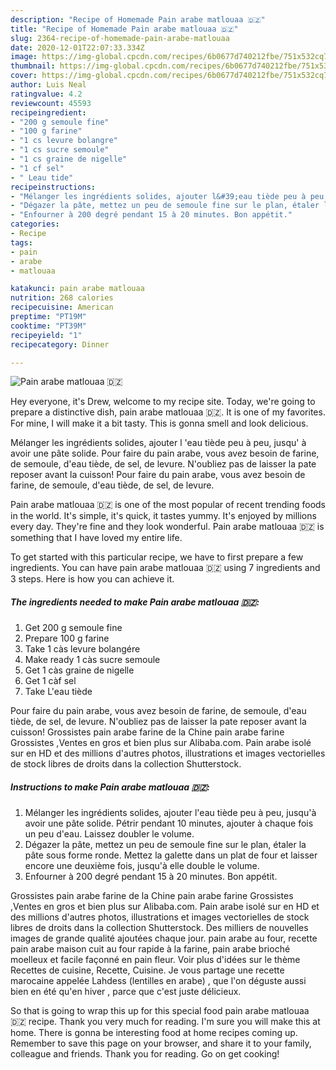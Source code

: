 ```yaml
---
description: "Recipe of Homemade Pain arabe matlouaa 🇩🇿"
title: "Recipe of Homemade Pain arabe matlouaa 🇩🇿"
slug: 2364-recipe-of-homemade-pain-arabe-matlouaa
date: 2020-12-01T22:07:33.334Z
image: https://img-global.cpcdn.com/recipes/6b0677d740212fbe/751x532cq70/pain-arabe-matlouaa-🇩🇿-photo-principale-de-la-recette.jpg
thumbnail: https://img-global.cpcdn.com/recipes/6b0677d740212fbe/751x532cq70/pain-arabe-matlouaa-🇩🇿-photo-principale-de-la-recette.jpg
cover: https://img-global.cpcdn.com/recipes/6b0677d740212fbe/751x532cq70/pain-arabe-matlouaa-🇩🇿-photo-principale-de-la-recette.jpg
author: Luis Neal
ratingvalue: 4.2
reviewcount: 45593
recipeingredient:
- "200 g semoule fine"
- "100 g farine"
- "1 cs levure bolangre"
- "1 cs sucre semoule"
- "1 cs graine de nigelle"
- "1 cf sel"
- " Leau tide"
recipeinstructions:
- "Mélanger les ingrédients solides, ajouter l&#39;eau tiède peu à peu, jusqu&#39;à avoir une pâte solide. Pétrir pendant 10 minutes, ajouter à chaque fois un peu d&#39;eau. Laissez doubler le volume."
- "Dégazer la pâte, mettez un peu de semoule fine sur le plan, étaler la pâte sous forme ronde. Mettez la galette dans un plat de four et laisser encore une deuxième fois, jusqu&#39;à elle double le volume."
- "Enfourner à 200 degré pendant 15 à 20 minutes. Bon appétit."
categories:
- Recipe
tags:
- pain
- arabe
- matlouaa

katakunci: pain arabe matlouaa 
nutrition: 268 calories
recipecuisine: American
preptime: "PT19M"
cooktime: "PT39M"
recipeyield: "1"
recipecategory: Dinner

---
```



![Pain arabe matlouaa 🇩🇿](https://img-global.cpcdn.com/recipes/6b0677d740212fbe/751x532cq70/pain-arabe-matlouaa-🇩🇿-photo-principale-de-la-recette.jpg)

Hey everyone, it's Drew, welcome to my recipe site. Today, we're going to prepare a distinctive dish, pain arabe matlouaa 🇩🇿. It is one of my favorites. For mine, I will make it a bit tasty. This is gonna smell and look delicious.

Mélanger les ingrédients solides, ajouter l &#39;eau tiède peu à peu, jusqu&#39; à avoir une pâte solide. Pour faire du pain arabe, vous avez besoin de farine, de semoule, d&#39;eau tiède, de sel, de levure. N&#39;oubliez pas de laisser la pate reposer avant la cuisson! Pour faire du pain arabe, vous avez besoin de farine, de semoule, d&#39;eau tiède, de sel, de levure.

Pain arabe matlouaa 🇩🇿 is one of the most popular of recent trending foods in the world. It's simple, it's quick, it tastes yummy. It's enjoyed by millions every day. They're fine and they look wonderful. Pain arabe matlouaa 🇩🇿 is something that I have loved my entire life.


To get started with this particular recipe, we have to first prepare a few ingredients. You can have pain arabe matlouaa 🇩🇿 using 7 ingredients and 3 steps. Here is how you can achieve it.

<!--inarticleads1-->

##### The ingredients needed to make Pain arabe matlouaa 🇩🇿:

1. Get 200 g semoule fine
1. Prepare 100 g farine
1. Take 1 càs levure bolangére
1. Make ready 1 càs sucre semoule
1. Get 1 càs graine de nigelle
1. Get 1 càf sel
1. Take  L&#39;eau tiède


Pour faire du pain arabe, vous avez besoin de farine, de semoule, d&#39;eau tiède, de sel, de levure. N&#39;oubliez pas de laisser la pate reposer avant la cuisson! Grossistes pain arabe farine de la Chine pain arabe farine Grossistes ,Ventes en gros et bien plus sur Alibaba.com. Pain arabe isolé sur en HD et des millions d&#39;autres photos, illustrations et images vectorielles de stock libres de droits dans la collection Shutterstock. 

<!--inarticleads2-->

##### Instructions to make Pain arabe matlouaa 🇩🇿:

1. Mélanger les ingrédients solides, ajouter l&#39;eau tiède peu à peu, jusqu&#39;à avoir une pâte solide. Pétrir pendant 10 minutes, ajouter à chaque fois un peu d&#39;eau. Laissez doubler le volume.
1. Dégazer la pâte, mettez un peu de semoule fine sur le plan, étaler la pâte sous forme ronde. Mettez la galette dans un plat de four et laisser encore une deuxième fois, jusqu&#39;à elle double le volume.
1. Enfourner à 200 degré pendant 15 à 20 minutes. Bon appétit.


Grossistes pain arabe farine de la Chine pain arabe farine Grossistes ,Ventes en gros et bien plus sur Alibaba.com. Pain arabe isolé sur en HD et des millions d&#39;autres photos, illustrations et images vectorielles de stock libres de droits dans la collection Shutterstock. Des milliers de nouvelles images de grande qualité ajoutées chaque jour. pain arabe au four, recette pain arabe maison cuit au four rapide à la farine, pain arabe brioché moelleux et facile façonné en pain fleur. Voir plus d&#39;idées sur le thème Recettes de cuisine, Recette, Cuisine. Je vous partage une recette marocaine appelée Lahdess (lentilles en arabe) , que l&#39;on déguste aussi bien en été qu&#39;en hiver , parce que c&#39;est juste délicieux. 

So that is going to wrap this up for this special food pain arabe matlouaa 🇩🇿 recipe. Thank you very much for reading. I'm sure you will make this at home. There is gonna be interesting food at home recipes coming up. Remember to save this page on your browser, and share it to your family, colleague and friends. Thank you for reading. Go on get cooking!
